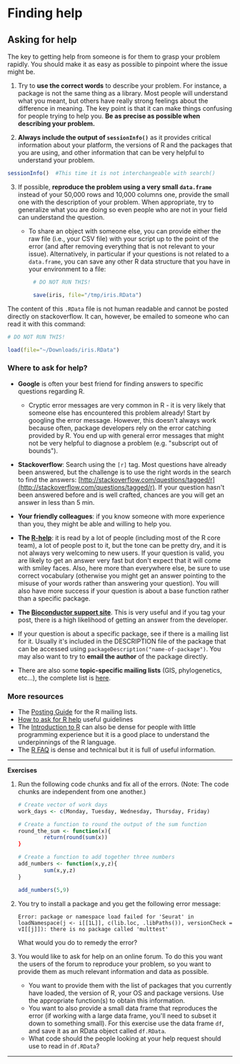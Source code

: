 # Finding help

## Asking for help

The key to getting help from someone is for them to grasp your problem rapidly. You
should make it as easy as possible to pinpoint where the issue might be.

1. Try to **use the correct words** to describe your problem. For instance, a package
is not the same thing as a library. Most people will understand what you meant,
but others have really strong feelings about the difference in meaning. The key
point is that it can make things confusing for people trying to help you. **Be as
precise as possible when describing your problem.**

2. **Always include the output of `sessionInfo()`** as it provides critical information about your platform, the versions of R and the packages that you are using, and other information that can be very helpful to understand your problem.

```r
sessionInfo()  #This time it is not interchangeable with search()
```

3. If possible, **reproduce the problem using a very small `data.frame`**
instead of your 50,000 rows and 10,000 columns one, provide the small one with
the description of your problem. When appropriate, try to generalize what you
are doing so even people who are not in your field can understand the question. 

	- To share an object with someone else, you can provide either the raw file (i.e., your CSV file) with
your script up to the point of the error (and after removing everything that is
not relevant to your issue). Alternatively, in particular if your questions is
not related to a `data.frame`, you can save any other R data structure that you have in your environment to a file:

```r
		# DO NOT RUN THIS!

		save(iris, file="/tmp/iris.RData")
```

The content of this `.RData` file is not human readable and cannot be posted directly on stackoverflow. It can, however, be emailed to someone who can read it with this command:

```r
# DO NOT RUN THIS!

load(file="~/Downloads/iris.RData")
```

### Where to ask for help?

* **Google** is often your best friend for finding answers to specific questions regarding R. 
	- Cryptic error messages are very common in R - it is very likely that someone else has encountered this problem already! Start by googling the error message.  However, this doesn't always work because often, package developers rely on the error catching provided by R. You end up with general error messages that might not be very helpful to diagnose a problem (e.g. "subscript out of bounds").

* **Stackoverflow**: Search using the `[r]` tag. Most questions have already been answered, but the challenge is to use the right words in the search to find the answers: [http://stackoverflow.com/questions/tagged/r](http://stackoverflow.com/questions/tagged/r). If your question hasn't been answered before and is well crafted, chances are you will get an answer in less than 5 min.

* **Your friendly colleagues**: if you know someone with more experience than you,
  they might be able and willing to help you.

* **The [R-help](https://stat.ethz.ch/mailman/listinfo/r-help)**: it is read by a
  lot of people (including most of the R core team), a lot of people post to it,
  but the tone can be pretty dry, and it is not always very welcoming to new
  users. If your question is valid, you are likely to get an answer very fast
  but don't expect that it will come with smiley faces. Also, here more than
  everywhere else, be sure to use correct vocabulary (otherwise you might get an
  answer pointing to the misuse of your words rather than answering your
  question). You will also have more success if your question is about a base
  function rather than a specific package.

* **The [Bioconductor support site](https://support.bioconductor.org/)**. This is very useful and if you tag your post, there is a high likelihood of getting an answer from the developer.

* If your question is about a specific package, see if there is a mailing list
  for it. Usually it's included in the DESCRIPTION file of the package that can
  be accessed using `packageDescription("name-of-package")`. You may also want
  to try to **email the author** of the package directly.

* There are also some **topic-specific mailing lists** (GIS, phylogenetics, etc...),
  the complete list is [here](http://www.r-project.org/mail.html).
  
### More resources
* The [Posting Guide](http://www.r-project.org/posting-guide.html) for the R
  mailing lists.
* [How to ask for R help](http://blog.revolutionanalytics.com/2014/01/how-to-ask-for-r-help.html)
  useful guidelines
* The [Introduction to R](http://cran.r-project.org/doc/manuals/R-intro.pdf) can also be dense for people with little programming experience but it is a good place to understand the underpinnings of the R language.
* The [R FAQ](http://cran.r-project.org/doc/FAQ/R-FAQ.html) is dense and technical but it is full of useful information.

***

**Exercises**

1. Run the following code chunks and fix all of the errors. (Note: The code chunks are independent from one another.)

	```r
	# Create vector of work days
	work_days <- c(Monday, Tuesday, Wednesday, Thursday, Friday)
	```
	
	```r
	# Create a function to round the output of the sum function
	round_the_sum <- function(x){
	        return(round(sum(x))
	}
	```
	
	```r
	# Create a function to add together three numbers
	add_numbers <- function(x,y,z){
	        sum(x,y,z)
	}
	
	add_numbers(5,9)
	
	```

2. You try to install a package and you get the following error message:

	```
	Error: package or namespace load failed for 'Seurat' in loadNamespace(j <- i[[1L]], c(lib.loc, .libPaths()), versionCheck = vI[[j]]): there is no package called 'multtest'
	```
	
	What would you do to remedy the error?
	
3. You would like to ask for help on an online forum. To do this you want the users of the forum to reproduce your problem, so you want to provide them as much relevant information and data as possible.

	- You want to provide them with the list of packages that you currently have loaded, the version of R, your OS and package versions. Use the appropriate function(s) to obtain this information.
	- You want to also provide a small data frame that reproduces the error (if working with a large data frame, you'll need to subset it down to something small). For this exercise use the data frame `df`, and save it as an RData object called `df.RData`. 
	- What code should the people looking at your help request should use to read in `df.RData`?

***
